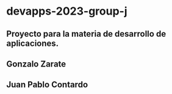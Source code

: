 # devapps-2023-group-j

## Proyecto para la materia de desarrollo de aplicaciones.
## Gonzalo Zarate
## Juan Pablo Contardo